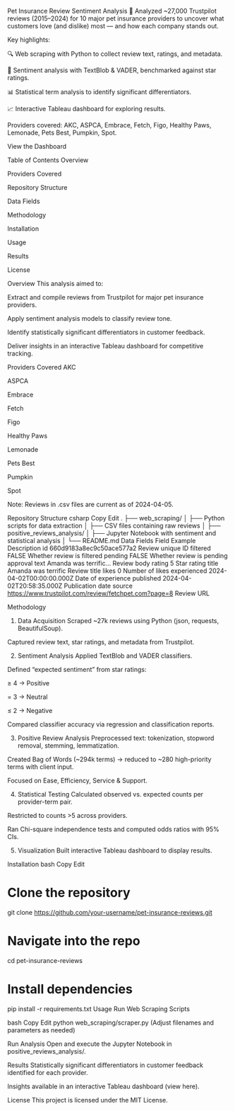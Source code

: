 Pet Insurance Review Sentiment Analysis 🐾
Analyzed ~27,000 Trustpilot reviews (2015–2024) for 10 major pet insurance providers to uncover what customers love (and dislike) most — and how each company stands out.

Key highlights:

🔍 Web scraping with Python to collect review text, ratings, and metadata.

🧠 Sentiment analysis with TextBlob & VADER, benchmarked against star ratings.

📊 Statistical term analysis to identify significant differentiators.

📈 Interactive Tableau dashboard for exploring results.

Providers covered: AKC, ASPCA, Embrace, Fetch, Figo, Healthy Paws, Lemonade, Pets Best, Pumpkin, Spot.

View the Dashboard <!-- Replace # with actual Tableau dashboard link -->

Table of Contents
Overview

Providers Covered

Repository Structure

Data Fields

Methodology

Installation

Usage

Results

License

Overview
This analysis aimed to:

Extract and compile reviews from Trustpilot for major pet insurance providers.

Apply sentiment analysis models to classify review tone.

Identify statistically significant differentiators in customer feedback.

Deliver insights in an interactive Tableau dashboard for competitive tracking.

Providers Covered
AKC

ASPCA

Embrace

Fetch

Figo

Healthy Paws

Lemonade

Pets Best

Pumpkin

Spot

Note: Reviews in .csv files are current as of 2024-04-05.

Repository Structure
csharp
Copy
Edit
.
├── web_scraping/
│   ├── Python scripts for data extraction
│   ├── CSV files containing raw reviews
│
├── positive_reviews_analysis/
│   ├── Jupyter Notebook with sentiment and statistical analysis
│
└── README.md
Data Fields
Field	Example	Description
id	660d9183a8ec9c50ace577a2	Review unique ID
filtered	FALSE	Whether review is filtered
pending	FALSE	Whether review is pending approval
text	Amanda was terrific...	Review body
rating	5	Star rating
title	Amanda was terrific	Review title
likes	0	Number of likes
experienced	2024-04-02T00:00:00.000Z	Date of experience
published	2024-04-02T20:58:35.000Z	Publication date
source	https://www.trustpilot.com/review/fetchpet.com?page=8	Review URL

Methodology
1. Data Acquisition
Scraped ~27k reviews using Python (json, requests, BeautifulSoup).

Captured review text, star ratings, and metadata from Trustpilot.

2. Sentiment Analysis
Applied TextBlob and VADER classifiers.

Defined “expected sentiment” from star ratings:

≥ 4 → Positive

= 3 → Neutral

≤ 2 → Negative

Compared classifier accuracy via regression and classification reports.

3. Positive Review Analysis
Preprocessed text: tokenization, stopword removal, stemming, lemmatization.

Created Bag of Words (~294k terms) → reduced to ~280 high-priority terms with client input.

Focused on Ease, Efficiency, Service & Support.

4. Statistical Testing
Calculated observed vs. expected counts per provider-term pair.

Restricted to counts >5 across providers.

Ran Chi-square independence tests and computed odds ratios with 95% CIs.

5. Visualization
Built interactive Tableau dashboard to display results.

Installation
bash
Copy
Edit
# Clone the repository
git clone https://github.com/your-username/pet-insurance-reviews.git

# Navigate into the repo
cd pet-insurance-reviews

# Install dependencies
pip install -r requirements.txt
Usage
Run Web Scraping Scripts

bash
Copy
Edit
python web_scraping/scraper.py
(Adjust filenames and parameters as needed)

Run Analysis
Open and execute the Jupyter Notebook in positive_reviews_analysis/.

Results
Statistically significant differentiators in customer feedback identified for each provider.

Insights available in an interactive Tableau dashboard (view here). <!-- Replace # with actual Tableau dashboard link -->

License
This project is licensed under the MIT License.
